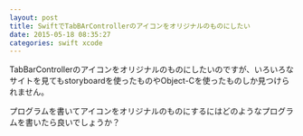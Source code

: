 ```yaml
---
layout: post
title: SwiftでTabBArControllerのアイコンをオリジナルのものにしたい
date: 2015-05-18 08:35:27
categories: swift xcode
---
```

<!-- {% raw %} -->
<p>TabBarControllerのアイコンをオリジナルのものにしたいのですが、いろいろなサイトを見てもstoryboardを使ったものやObject-Cを使ったものしか見つけられません。</p>

<p>プログラムを書いてアイコンをオリジナルのものにするにはどのようなプログラムを書いたら良いでしょうか？</p>
<!-- {% endraw %} -->
